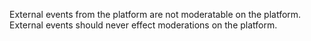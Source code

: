 External events from the platform are not moderatable on the platform.
External events should never effect moderations on the platform.